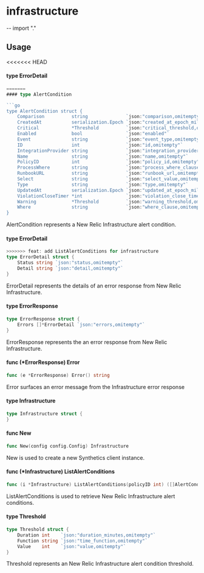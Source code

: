 # infrastructure
--
    import "."


## Usage

<<<<<<< HEAD
#### type ErrorDetail

```go
=======
#### type AlertCondition

```go
type AlertCondition struct {
	Comparison          string              `json:"comparison,omitempty"`
	CreatedAt           serialization.Epoch `json:"created_at_epoch_millis,omitempty"`
	Critical            *Threshold          `json:"critical_threshold,omitempty"`
	Enabled             bool                `json:"enabled"`
	Event               string              `json:"event_type,omitempty"`
	ID                  int                 `json:"id,omitempty"`
	IntegrationProvider string              `json:"integration_provider,omitempty"`
	Name                string              `json:"name,omitempty"`
	PolicyID            int                 `json:"policy_id,omitempty"`
	ProcessWhere        string              `json:"process_where_clause,omitempty"`
	RunbookURL          string              `json:"runbook_url,omitempty"`
	Select              string              `json:"select_value,omitempty"`
	Type                string              `json:"type,omitempty"`
	UpdatedAt           serialization.Epoch `json:"updated_at_epoch_millis,omitempty"`
	ViolationCloseTimer *int                `json:"violation_close_timer,omitempty"`
	Warning             *Threshold          `json:"warning_threshold,omitempty"`
	Where               string              `json:"where_clause,omitempty"`
}
```

AlertCondition represents a New Relic Infrastructure alert condition.

#### type ErrorDetail

```go
>>>>>>> feat: add ListAlertConditions for infrastructure
type ErrorDetail struct {
	Status string `json:"status,omitempty"`
	Detail string `json:"detail,omitempty"`
}
```

ErrorDetail represents the details of an error response from New Relic
Infrastructure.

#### type ErrorResponse

```go
type ErrorResponse struct {
	Errors []*ErrorDetail `json:"errors,omitempty"`
}
```

ErrorResponse represents the an error response from New Relic Infrastructure.

#### func (*ErrorResponse) Error

```go
func (e *ErrorResponse) Error() string
```
Error surfaces an error message from the Infrastructure error response

#### type Infrastructure

```go
type Infrastructure struct {
}
```


#### func  New

```go
func New(config config.Config) Infrastructure
```
New is used to create a new Synthetics client instance.

#### func (*Infrastructure) ListAlertConditions

```go
func (i *Infrastructure) ListAlertConditions(policyID int) ([]AlertCondition, error)
```
ListAlertConditions is used to retrieve New Relic Infrastructure alert
conditions.

#### type Threshold

```go
type Threshold struct {
	Duration int    `json:"duration_minutes,omitempty"`
	Function string `json:"time_function,omitempty"`
	Value    int    `json:"value,omitempty"`
}
```

Threshold represents an New Relic Infrastructure alert condition threshold.
